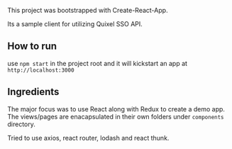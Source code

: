 This project was bootstrapped with Create-React-App.

Its a sample client for utilizing Quixel SSO API.

## How to run
use `npm start` in the project root and it will kickstart an app at `http://localhost:3000`


## Ingredients
The major focus was to use React along with Redux to create a demo app. The views/pages are enacapsulated in their own folders under `components` directory.

Tried to use axios, react router, lodash and react thunk.
